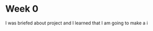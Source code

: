 # Week 0
I was briefed about project and I learned that I am going to  make a i
<!--stackedit_data:
eyJoaXN0b3J5IjpbLTIxMTc1NTYxNzYsNTc0OTMxNTQyLDU3MT
gxNTM3N119
-->